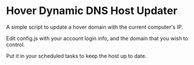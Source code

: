 # Hover Dynamic DNS Host Updater

A simple script to update a hover domain with the current computer's IP.

Edit config.js with your account login info, and the domain that you wish to control.

Put it in your scheduled tasks to keep the host up to date.